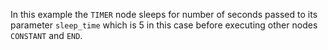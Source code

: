 In this example the `TIMER` node sleeps for number of seconds passed to its parameter `sleep_time` which is 5 in this case before executing other nodes `CONSTANT` and `END`.